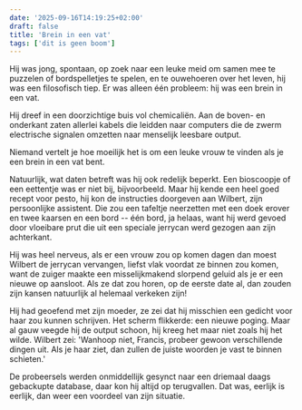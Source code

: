 ```yaml
---
date: '2025-09-16T14:19:25+02:00'
draft: false
title: 'Brein in een vat'
tags: ['dit is geen boom']
---
```


Hij was jong, spontaan, op zoek naar een leuke meid om samen mee te puzzelen of bordspelletjes te spelen, en te ouwehoeren over het leven, hij was een filosofisch tiep. Er was alleen één probleem: hij was een brein in een vat.

Hij dreef in een doorzichtige buis vol chemicaliën. Aan de boven- en onderkant zaten allerlei kabels die leidden naar computers die de zwerm electrische signalen omzetten naar menselijk leesbare output.

Niemand vertelt je hoe moeilijk het is om een leuke vrouw te vinden als je een brein in een vat bent.

Natuurlijk, wat daten betreft was hij ook redelijk beperkt. Een bioscoopje of een eettentje was er niet bij, bijvoorbeeld. Maar hij kende een heel goed recept voor pesto, hij kon de instructies doorgeven aan Wilbert, zijn persoonlijke assistent. Die zou een tafeltje neerzetten met een doek erover en twee kaarsen en een bord -- één bord, ja helaas, want hij werd gevoed door vloeibare prut die uit een speciale jerrycan werd gezogen aan zijn achterkant.

Hij was heel nerveus, als er een vrouw zou op komen dagen dan moest Wilbert de jerrycan vervangen, liefst vlak voordat ze binnen zou komen, want de zuiger maakte een misselijkmakend slorpend geluid als je er een nieuwe op aansloot. Als ze dat zou horen, op de eerste date al, dan zouden zijn kansen natuurlijk al helemaal verkeken zijn!

Hij had geoefend met zijn moeder, ze zei dat hij misschien een gedicht voor haar zou kunnen schrijven. Het scherm flikkerde: een nieuwe poging. Maar al gauw veegde hij de output schoon, hij kreeg het maar niet zoals hij het wilde. Wilbert zei: 'Wanhoop niet, Francis, probeer gewoon verschillende dingen uit. Als je haar ziet, dan zullen de juiste woorden je vast te binnen schieten.'

De probeersels werden onmiddellijk gesynct naar een driemaal daags gebackupte database, daar kon hij altijd op terugvallen. Dat was, eerlijk is eerlijk, dan weer een voordeel van zijn situatie.
